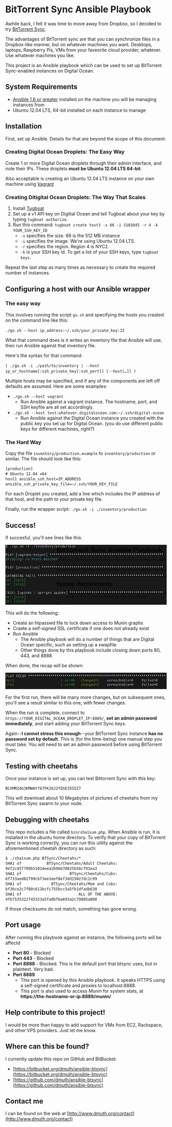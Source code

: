 
# BitTorrent Sync Ansible Playbook

Awhile back, I felt it was time to move away from Dropbox, so I decided to try [BitTorrent Sync](http://www.bittorrent.com/sync).

The advantages of BitTorrent sync are that you can synchronize files in a Dropbox-like manner, but on whatever machines you want.  Desktops, laptops, Raspberry Pis, VMs from your faveorite cloud provider, whatever.  Use whatever machines you like.

This project is an Ansible playbook which can be used to set up BitTorrent Sync-enabled instances on Digital Ocean.


## System Requirements

- [Ansible 1.6 or greater](http://www.ansible.com/home) installed on the machine you will be managing instances from
- Ubuntu 12.04 LTS, 64-bit installed on each instance to manage


## Installation

First, set up Ansible.  Details for that are beyond the scope of this document.


### Creating Digital Ocean Droplets: The Easy Way

Create 1 or more Digital Ocean droplets through their admin interface, and note their IPs.  These droplets **must be Ubuntu 12.04 LTS 64-bit**.

Also acceptable is creating an Ubuntu 12.04 LTS instance on your own machine using [Vagrant](http://www.vagrantup.com/)


### Creating Ditigital Ocean Droplets: The Way That Scales

1. Install [Tugboat](https://github.com/pearkes/tugboat)
1. Set up a v1 API key on Digitial Ocean and tell Tugboat about your key by typing `tugboat authorize`.
1. Run this command: `tugboat create test3 -s 66 -i 3101045 -r 4 -k YOUR_SSH_KEY_ID`
    - `-s` specifies the size.  66 is the 512 MB instance
    - `-i` specifies the image.  We're using Ubuntu 12.04 LTS.
    - `-r` specifies the region. Region 4 is NYC2.
    - `-k` is your SSH key id. To get a list of your SSH keys, type `tugboat keys`.

Repeat the last step as many times as necessary to create the required number of instances.



## Configuring a host with our Ansible wrapper


### The easy way

This involves running the script `go.sh` and specifying the hosts you created on the command line like this:

`./go.sh --host ip_address:~/.ssh/your_private_key:22`

What that command does is it writes an inventory file that Ansible will use, then run Ansible against that inventory file.

Here's the syntax for that command:

`( ./go.sh -i ./path/to/inventory | --host ip_or_hostname[:ssh_private_key[:ssh_port]] [--host[…]] )`

Multiple hosts may be specified, and if any of the components are left off defaults are assumed.  Here are some examples:

- `./go.sh --host vagrant`
   - Run Ansible against a vagrant instance. The hostname, port, and SSH keyfile are all set accordingly.
- `./go.sh --host test:whatever.digitalocean.com:~/.ssh/digital-ocean`
   - Run Ansible against the Digital Ocean instance you created with the public key you set up for Digital Ocean. (you do use different public keys for different machines, right?)
   
   
### The Hard Way

Copy the file `inventory/production.example` to `inventory/production` or similar.  The file should look like this:

    [production] 
    # Ubuntu 12.04 x64
    host1 ansible_ssh_host=IP_ADDRESS ansible_ssh_private_key_file=~/.ssh/YOUR_KEY_FILE

For each Droplet you created, add a line which includes the IP address of that host, and the path to your private key file.

Finally, run the wrapper script: `./go.sh -i ./inventory/production`  


## Success!

If succesful, you'll see lines like this:

![Starting Ansible](images/ansible-start.png)

This will do the following:

- Create an htpasswd file to lock down access to Munin graphs
- Craete a self-signed SSL certificate if one does not already exist
- Run Ansible
    - The Ansible playbook will do a number of things that are Digital Ocean specific, such as setting up a swapfile
    - Other things done by this playbook include closing down ports 80, 443, and 8888.

When done, the recap will be shown:

![Starting Ansible](images/ansible-finish.png)

For the first run, there will be many more changes, but on subsequent ones, you'll see a result similar to this one, with fewer changes.

When the run is complete, connect to `https://YOUR_DIGITAL_OCEAN_DROPLET_IP:8889/`, **set an admin password immediately**, and start adding your BitTorrent Sync keys.

Again--**I cannot stress this enough**--your BitTorrent Sync instance **has no password set by default**.  This is (for the time-being) one manual step you must take.  You will need to set an admin password before using BitTorrent Sync.

## Testing with cheetahs

Once your instance is set up, you can test Bittorrent Sync with this key:

    BCXMRZ4G3KMWAY767FK26J2YQSE35S5Z7

This will download about 10 Megabytes of pictures of cheetahs from my BitTorrent Sync swarm to your node.


## Debugging with cheetahs

This repo includes a file called `bin/sha1sum.php`.  When Ansible is run, it is installed in the ubuntu home directory.  To verify that your copy of BitTorrent Sync is working correctly, you can run this utility against the aforementioned cheetah directory as such: 

    $ ./sha1sum.php BTSync/Cheetahs/* 
    SHA1 of           BTSync/Cheetahs/Adult Cheetahs: 9ef2c457709b51014eea2b9b670825b58cf91ea3
    SHA1 of                     BTSync/Cheetahs/Cubs: 6f733aed82799cbf3ee1eef8ef3dd15027dc2c99
    SHA1 of             BTSync/Cheetahs/Mom and Cubs: bf36ce2c7f80c611bcfc755bcc5a5fb1dfadb630
    SHA1 of                         ALL OF THE ABOVE: 4f67535322f45323a5fa0bf6a693a2c79885a008

If those checksums do not match, something has gone wrong.


## Port usage

After running this playbook against an instance, the following ports will be affectd

- **Port 80** - Blocked
- **Port 443** - Blocked
- **Port 8888** - Blocked. This is the default port that btsync uses, but in plaintext.  Very bad.
- **Port 8889**
	- This port is opened by this Ansible playbook.  It speaks HTTPS using a self-signed certificate and proxies to localhost:8888.
	- This port is also used to access Munin for system stats, at **https://the-hostname-or-ip:8889/munin/**


## Help contribute to this project!

I would be more than happy to add support for VMs from EC2, Rackspace, and other VPS providers.  Just let me know.


## Where can this be found?

I currently update this repo on GitHub and BitBucket:

- [https://bitbucket.org/dmuth/ansible-btsync](https://bitbucket.org/dmuth/ansible-btsync)
- [https://github.com/dmuth/ansible-btsync](https://github.com/dmuth/ansible-btsync)

## Contact me

I can be found on the web at [http://www.dmuth.org/contact](http://www.dmuth.org/contact)
